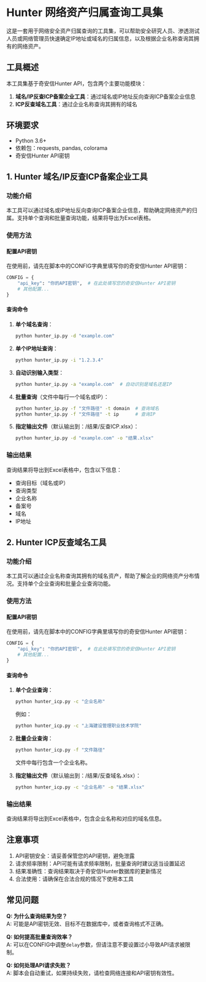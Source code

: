 # Hunter 网络资产归属查询工具集

这是一套用于网络安全资产归属查询的工具集，可以帮助安全研究人员、渗透测试人员或网络管理员快速确定IP地址或域名的归属信息，以及根据企业名称查询其拥有的网络资产。

## 工具概述

本工具集基于奇安信Hunter API，包含两个主要功能模块：

1. **域名/IP反查ICP备案企业工具**：通过域名或IP地址反向查询ICP备案企业信息
2. **ICP反查域名工具**：通过企业名称查询其拥有的域名

## 环境要求

- Python 3.6+
- 依赖包：requests, pandas, colorama
- 奇安信Hunter API密钥

## 1. Hunter 域名/IP反查ICP备案企业工具

### 功能介绍

本工具可以通过域名或IP地址反向查询ICP备案企业信息，帮助确定网络资产的归属。支持单个查询和批量查询功能，结果将导出为Excel表格。

### 使用方法

#### 配置API密钥

在使用前，请先在脚本中的CONFIG字典里填写你的奇安信Hunter API密钥：

```python
CONFIG = {
    "api_key": "你的API密钥",  # 在此处填写您的奇安信Hunter API密钥
    # 其他配置...
}
```

#### 查询命令

1. **单个域名查询**：

   ```bash
   python hunter_ip.py -d "example.com"
   ```

2. **单个IP地址查询**：

   ```bash
   python hunter_ip.py -i "1.2.3.4"
   ```

3. **自动识别输入类型**：

   ```bash
   python hunter_ip.py -a "example.com"  # 自动识别是域名还是IP
   ```

4. **批量查询**（文件中每行一个域名或IP）：

   ```bash
   python hunter_ip.py -f "文件路径" -t domain  # 查询域名
   python hunter_ip.py -f "文件路径" -t ip      # 查询IP
   ```

5. **指定输出文件**（默认输出到：/结果/反查ICP.xlsx）：

   ```bash
   python hunter_ip.py -d "example.com" -o "结果.xlsx"
   ```

### 输出结果

查询结果将导出到Excel表格中，包含以下信息：

- 查询目标（域名或IP）
- 查询类型
- 企业名称
- 备案号
- 域名
- IP地址

## 2. Hunter ICP反查域名工具

### 功能介绍

本工具可以通过企业名称查询其拥有的域名资产，帮助了解企业的网络资产分布情况。支持单个企业查询和批量企业查询功能。

### 使用方法

#### 配置API密钥

在使用前，请先在脚本中的CONFIG字典里填写你的奇安信Hunter API密钥：

```python
CONFIG = {
    "api_key": "你的API密钥",  # 在此处填写您的奇安信Hunter API密钥
    # 其他配置...
}
```

#### 查询命令

1. **单个企业查询**：

   ```bash
   python hunter_icp.py -c "企业名称"
   ```

   例如：
   
   ```bash
   python hunter_icp.py -c "上海建设管理职业技术学院"
   ```

2. **批量企业查询**：

   ```bash
   python hunter_icp.py -f "文件路径"
   ```

   文件中每行包含一个企业名称。

3. **指定输出文件**（默认输出到：/结果/反查域名.xlsx）：

   ```bash
   python hunter_icp.py -c "企业名称" -o "结果.xlsx"
   ```

### 输出结果

查询结果将导出到Excel表格中，包含企业名称和对应的域名信息。

## 注意事项

1. API密钥安全：请妥善保管您的API密钥，避免泄露
2. 请求频率限制：API可能有请求频率限制，批量查询时建议适当设置延迟
3. 结果准确性：查询结果取决于奇安信Hunter数据库的更新情况
4. 合法使用：请确保在合法合规的情况下使用本工具

## 常见问题

**Q: 为什么查询结果为空？**  
A: 可能是API密钥无效、目标不在数据库中，或者查询格式不正确。

**Q: 如何提高批量查询效率？**  
A: 可以在CONFIG中调整`delay`参数，但请注意不要设置过小导致API请求被限制。

**Q: 如何处理API请求失败？**  
A: 脚本会自动重试，如果持续失败，请检查网络连接和API密钥有效性。
